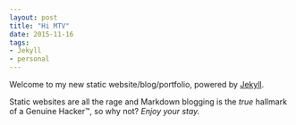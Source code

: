 ```yaml
---
layout: post
title: "Hi MTV"
date: 2015-11-16
tags: 
- Jekyll
- personal
---
```


Welcome to my new static website/blog/portfolio, powered by [Jekyll](http://jekyllrb.com).  <!-- more -->

Static websites are all the rage and Markdown blogging is the _true_ hallmark of a Genuine Hacker™, so why not? *Enjoy your stay.*
